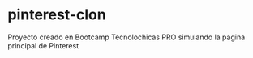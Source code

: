 # pinterest-clon
Proyecto creado en Bootcamp Tecnolochicas PRO simulando la pagina principal de Pinterest
